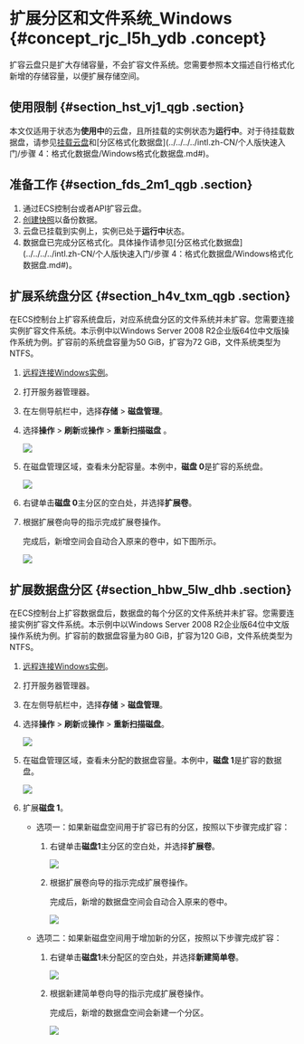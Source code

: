 # 扩展分区和文件系统\_Windows {#concept_rjc_l5h_ydb .concept}

扩容云盘只是扩大存储容量，不会扩容文件系统。您需要参照本文描述自行格式化新增的存储容量，以便扩展存储空间。

## 使用限制 {#section_hst_vj1_qgb .section}

本文仅适用于状态为**使用中**的云盘，且所挂载的实例状态为**运行中**。对于待挂载数据盘，请参见[挂载云盘](intl.zh-CN/块存储/云盘/挂载云盘.md#)和[分区格式化数据盘](../../../../intl.zh-CN/个人版快速入门/步骤 4：格式化数据盘/Windows格式化数据盘.md#)。

## 准备工作 {#section_fds_2m1_qgb .section}

1.  通过ECS控制台或者API扩容云盘。
2.  [创建快照](intl.zh-CN/快照/使用快照/创建快照.md#)以备份数据。
3.  云盘已挂载到实例上，实例已处于**运行中**状态。
4.  数据盘已完成分区格式化。具体操作请参见[分区格式化数据盘](../../../../intl.zh-CN/个人版快速入门/步骤 4：格式化数据盘/Windows格式化数据盘.md#)。

## 扩展系统盘分区 {#section_h4v_txm_qgb .section}

在ECS控制台上扩容系统盘后，对应系统盘分区的文件系统并未扩容。您需要连接实例扩容文件系统。本示例中以Windows Server 2008 R2企业版64位中文版操作系统为例。扩容前的系统盘容量为50 GiB，扩容为72 GiB，文件系统类型为NTFS。

1.  [远程连接Windows实例](intl.zh-CN/实例/连接实例/连接Windows实例/在本地客户端上连接Windows实例.md#)。
2.  打开服务器管理器。
3.  在左侧导航栏中，选择**存储** \> **磁盘管理**。
4.  选择**操作** \> **刷新**或**操作** \> **重新扫描磁盘** 。

    ![](http://static-aliyun-doc.oss-cn-hangzhou.aliyuncs.com/assets/img/9678/155643429441660_zh-CN.png)

5.  在磁盘管理区域，查看未分配容量。本例中，**磁盘 0**是扩容的系统盘。

    ![](http://static-aliyun-doc.oss-cn-hangzhou.aliyuncs.com/assets/img/9678/155643429441658_zh-CN.png)

6.  右键单击**磁盘 0**主分区的空白处，并选择**扩展卷**。
7.  根据扩展卷向导的指示完成扩展卷操作。

    完成后，新增空间会自动合入原来的卷中，如下图所示。

    ![](http://static-aliyun-doc.oss-cn-hangzhou.aliyuncs.com/assets/img/9678/155643429441657_zh-CN.png)


## 扩展数据盘分区 {#section_hbw_5lw_dhb .section}

在ECS控制台上扩容数据盘后，数据盘的每个分区的文件系统并未扩容。您需要连接实例扩容文件系统。本示例中以Windows Server 2008 R2企业版64位中文版操作系统为例。扩容前的数据盘容量为80 GiB，扩容为120 GiB，文件系统类型为NTFS。

1.  [远程连接Windows实例](intl.zh-CN/实例/连接实例/连接Windows实例/在本地客户端上连接Windows实例.md#)。
2.  打开服务器管理器。
3.  在左侧导航栏中，选择**存储** \> **磁盘管理**。
4.  选择**操作** \> **刷新**或**操作** \> **重新扫描磁盘**。

    ![](http://static-aliyun-doc.oss-cn-hangzhou.aliyuncs.com/assets/img/9678/155643429441660_zh-CN.png)

5.  在磁盘管理区域，查看未分配的数据盘容量。本例中，**磁盘 1**是扩容的数据盘。

    ![](http://static-aliyun-doc.oss-cn-hangzhou.aliyuncs.com/assets/img/9678/155643429541665_zh-CN.png)

6.  扩展**磁盘 1**。
    -   选项一：如果新磁盘空间用于扩容已有的分区，按照以下步骤完成扩容：
        1.  右键单击**磁盘1**主分区的空白处，并选择**扩展卷**。

            ![](http://static-aliyun-doc.oss-cn-hangzhou.aliyuncs.com/assets/img/9678/155643429541661_zh-CN.png)

        2.  根据扩展卷向导的指示完成扩展卷操作。

            完成后，新增的数据盘空间会自动合入原来的卷中。

            ![](http://static-aliyun-doc.oss-cn-hangzhou.aliyuncs.com/assets/img/9678/155643429541662_zh-CN.png)

    -   选项二：如果新磁盘空间用于增加新的分区，按照以下步骤完成扩容：
        1.  右键单击**磁盘1**未分配区的空白处，并选择**新建简单卷**。

            ![](http://static-aliyun-doc.oss-cn-hangzhou.aliyuncs.com/assets/img/9678/155643429541663_zh-CN.png)

        2.  根据新建简单卷向导的指示完成扩展卷操作。

            完成后，新增的数据盘空间会新建一个分区。

            ![](http://static-aliyun-doc.oss-cn-hangzhou.aliyuncs.com/assets/img/9678/155643429541664_zh-CN.png)


